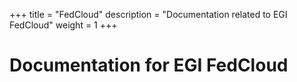 +++
title = "FedCloud"
description = "Documentation related to EGI FedCloud"
weight = 1
+++

# Documentation for EGI FedCloud

